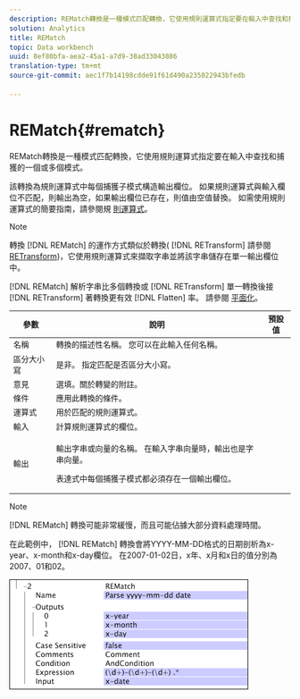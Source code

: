```yaml
---
description: REMatch轉換是一種模式匹配轉換，它使用規則運算式指定要在輸入中查找和捕獲的一個或多個模式。
solution: Analytics
title: REMatch
topic: Data workbench
uuid: 8ef80bfa-aea2-45a1-a7d9-38ad33043886
translation-type: tm+mt
source-git-commit: aec1f7b14198cdde91f61d490a235022943bfedb

---
```



# REMatch{#rematch}

REMatch轉換是一種模式匹配轉換，它使用規則運算式指定要在輸入中查找和捕獲的一個或多個模式。

該轉換為規則運算式中每個捕獲子模式構造輸出欄位。 如果規則運算式與輸入欄位不匹配，則輸出為空，如果輸出欄位已存在，則值由空值替換。 如需使用規則運算式的簡要指南，請參閱規 [則運算式](../../../../../home/c-dataset-const-proc/c-reg-exp.md#concept-070077baa419475094ef0469e92c5b9c)。

>[!NOTE]
>
>轉換 [!DNL REMatch] 的運作方式類似於轉換( [!DNL RETransform] 請參閱 [RETransform](../../../../../home/c-dataset-const-proc/c-data-trans/c-transf-types/c-standard-transf/c-retransform.md#concept-23f80aa0bc204565b337e5c4931f6a74))，它使用規則運算式來擷取字串並將該字串儲存在單一輸出欄位中。

[!DNL REMatch] 解析字串比多個轉換或 [!DNL RETransform] 單一轉換後接 [!DNL RETransform] 著轉換更有效 [!DNL Flatten] 率。 請參閱 [平面化](../../../../../home/c-dataset-const-proc/c-data-trans/c-transf-types/c-standard-transf/c-flatten.md#concept-7acd351a6d2444bd960ca412ae3333ce)。

<table id="table_7077578512B249E986BC79AE770CBD9A"> 
 <thead> 
  <tr> 
   <th colname="col1" class="entry"> 參數 </th> 
   <th colname="col2" class="entry"> 說明 </th> 
   <th colname="col3" class="entry"> 預設值 </th> 
  </tr> 
 </thead>
 <tbody> 
  <tr> 
   <td colname="col1"> 名稱 </td> 
   <td colname="col2"> 轉換的描述性名稱。 您可以在此輸入任何名稱。 </td> 
   <td colname="col3"></td> 
  </tr> 
  <tr> 
   <td colname="col1"> 區分大小寫 </td> 
   <td colname="col2"> 是非。 指定匹配是否區分大小寫。 </td> 
   <td colname="col3"></td> 
  </tr> 
  <tr> 
   <td colname="col1"> 意見 </td> 
   <td colname="col2"> 選填。關於轉變的附註。 </td> 
   <td colname="col3"></td> 
  </tr> 
  <tr> 
   <td colname="col1"> 條件 </td> 
   <td colname="col2"> 應用此轉換的條件。 </td> 
   <td colname="col3"></td> 
  </tr> 
  <tr> 
   <td colname="col1"> 運算式 </td> 
   <td colname="col2"> 用於匹配的規則運算式。 </td> 
   <td colname="col3"></td> 
  </tr> 
  <tr> 
   <td colname="col1"> 輸入 </td> 
   <td colname="col2"> 計算規則運算式的欄位。 </td> 
   <td colname="col3"></td> 
  </tr> 
  <tr> 
   <td colname="col1"> 輸出 </td> 
   <td colname="col2"> <p>輸出字串或向量的名稱。 在輸入字串向量時，輸出也是字串向量。 </p> <p> 表達式中每個捕獲子模式都必須存在一個輸出欄位。 </p> </td> 
   <td colname="col3"></td> 
  </tr> 
 </tbody> 
</table>

>[!NOTE]
>
>[!DNL REMatch] 轉換可能非常緩慢，而且可能佔據大部分資料處理時間。

在此範例中， [!DNL REMatch] 轉換會將YYYY-MM-DD格式的日期剖析為x-year、x-month和x-day欄位。 在2007-01-02日，x年、x月和x日的值分別為2007、01和02。

![](assets/cfg_TransformationType_REMatch.png)

